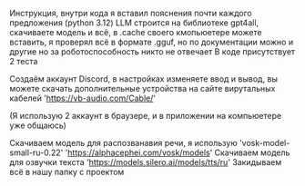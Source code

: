 Инструкция, внутри кода я вставил пояснения почти каждого предложения (python 3.12)
LLM строится на библиотеке gpt4all, скачиваете модель и всё, в .cache своего кмопьюетере можете вставить, я проверял всё в формате .gguf, но по документации можно и другие но за роботоспособность никто не отвечает 
В коде присутствует 2 теста

Создаём аккаунт Discord, в настройках изменяете ввод и вывод, вы можете скачать дополнительные устройства на сайте вирутальных кабелей
'https://vb-audio.com/Cable/'

(Я использую 2 аккаунт в браузере, и в приложении на компьюетере уже общаюсь)

Скачиваем модель для распозванавия речи, я использую 'vosk-model-small-ru-0.22' 'https://alphacephei.com/vosk/models'
Скачиваем модель для озвучки текста 'https://models.silero.ai/models/tts/ru'
Закидываем всё в нашу папку с проектом
